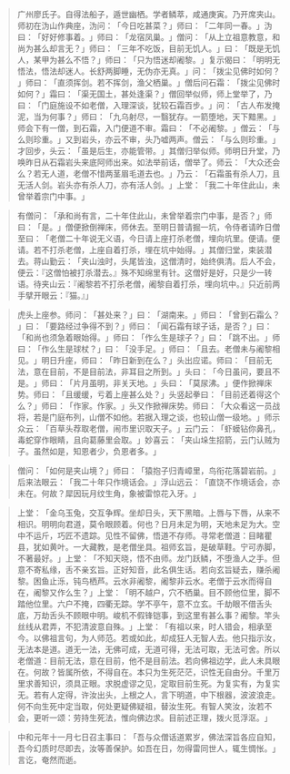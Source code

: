 
> 广州廖氏子。自得法船子，遁世幽栖。学者鳞萃，咸通庚寅。乃开席夹山。师初在沩山作典座，沩问：​「今日吃甚菜？​」师曰：​「二年同一春。​」沩曰：​「好好修事着。​」师曰：​「龙宿凤巢。​」僧问：​「从上立祖意教意，和尚为甚么却言无？​」师曰：​「三年不吃饭，目前无饥人。​」曰：​「既是无饥人，某甲为甚么不悟？​」师曰：​「只为悟迷却阇黎。​」复示偈曰：​「明明无悟法，悟法却迷人。长舒两脚睡，无伪亦无真。​」问：​「拨尘见佛时如何？​」师曰：​「直须挥剑。若不挥剑，渔父栖巢。​」僧后问石霜：​「拨尘见佛时如何？​」霜曰：​「渠无国土，甚处逢渠？​」僧回举似师，师上堂举了，乃曰：​「门庭施设不如老僧，入理深谈，犹较石霜百步。​」问：​「古人布发掩泥，当为何事？​」师曰：​「九乌射尽，一翳犹存。一箭堕地，天下黯黑。​」师会下有一僧，到石霜，入门便道不审。霜曰：​「不必阇黎。​」僧云：​「与么则珍重。​」又到岩头，亦云不审，头乃嘘两声。僧云：​「与么则珍重。​」才回步，头云：​「虽是后生，亦能管带。​」其僧归举似师。师明日升堂，乃唤昨日从石霜岩头来底阿师出来。如法举前话，僧举了。师云：​「大众还会么？若无人道，老僧不惜两茎眉毛道去也。​」乃云：​「石霜虽有杀人刀，且无活人剑。岩头亦有杀人刀，亦有活人剑。​」上堂：​「我二十年住此山，未曾举着宗门中事。​」

> 有僧问：​「承和尚有言，二十年住此山，未曾举着宗门中事，是否？​」师曰：​「是。​」僧便掀倒禅床，师休去。至明日普请掘一坑，令侍者请昨日僧至曰：​「老僧二十年说无义语，今日请上座打杀老僧，埋向坑里。便请。便请。若不打杀老僧，上座自着打杀，埋在坑中始得。​」其僧归堂，束装潜去。蒋山勤云：​「夹山浊时，头尾皆浊，这僧清时，始终俱清。后人不会，便云：『这僧怕被打杀潜去。』殊不知绵里有针。这僧好是好，只是少一转语。待夹山云：『阇黎若不打杀老僧，阇黎自着打杀，埋向坑中。』只近前两手擘开眼云：『猫。』」

> 虎头上座参。师问：​「甚处来？​」曰：​「湖南来。​」师曰：​「曾到石霜么？​」曰：​「要路经过争得不到？​」师曰：​「闻石霜有球子话，是否？​」曰：​「和尚也须急着眼始得。​」师曰：​「作么生是球子？​」曰：​「跳不出。​」师曰：​「作么生是球杖？​」曰：​「没手足。​」师曰：​「且去。老僧未与阇黎相见。​」明日升座，师曰：​「昨日新到在么？​」头出应诺。师曰：​「目前无法，意在目前，不是目前法，非耳目之所到。​」头曰：​「今日虽问，要且不是。​」师曰：​「片月虽明，非关天地。​」头曰：​「莫尿沸。​」便作掀禅床势。师曰：​「且缓缓，亏着上座甚么处？​」头竖起拳曰：​「目前还着得这个么？​」师曰：​「作家。作家。​」头又作掀禅床势。师曰：​「大众看这一员战将，若是门庭布列，山僧不如他。若据入理之谈，也较山僧一级地。​」师示众云：​「百草头荐取老僧，闹市里识取天子。​」云门云：​「虾蟆钻你鼻孔，毒蛇穿作眼睛，且向葛藤里会取。​」妙喜云：​「夹山垛生招箭，云门认贼为子。虽然如是，知恩者少，负恩者多。​」

> 僧问：​「如何是夹山境？​」师曰：​「猿抱子归青嶂里，鸟衔花落碧岩前。​」后来法眼云：​「我二十年只作境话会。​」浮山远云：​「直饶不作境话会，亦未在。何故？犀因玩月纹生角，象被雷惊花入牙。​」

> 上堂：​「金乌玉兔，交互争辉。坐却日头，天下黑暗。上唇与下唇，从来不相识。明明向君道，莫令眼顾着。何也？日月未足为明，天地未足为大。空中不运斤，巧匠不遗踪。见性不留佛，悟道不存师。寻常老僧道：目睹瞿县，犹如黄叶。一大藏教，是老僧坐具。祖师玄旨，是破草鞋。宁可赤脚，不著最好。​」上堂：​「不知天晓，悟不由师。龙门跃鳞，不堕渔人之手。但意不寄私缘，舌不亲玄旨。正好知音，此名俱生话。若向玄旨疑去，赚杀阇黎。困鱼止泺，钝鸟栖芦。云水非阇黎，阇黎非云水。老僧于云水而得自在，阇黎又作么生？​」上堂：​「明不越户，穴不栖巢。目不顾他位里，脚不踏他位里。六户不掩，四衢无踪。学不亭午，意不立玄。千劫眼不借舌头底，万劫舌头不顾眼中明。峻机不假锋铠事，到这里有甚么事？阇黎。竿头丝线从君弄，不犯清波意自殊。​」上堂：​「有祖以来，时人错会，相承至今。以佛祖言句，为人师范。若或如此，却成狂人无智人去。他只指示汝，无法本是道。道无一法，无佛可成，无道可得，无法可取，无法可舍。所以老僧道：目前无法，意在目前，他不是目前法。若向佛祖边学，此人未具眼在。何故？皆属所依，不得自在。本只为生死茫茫，识性无自由分。千里万里求善知识，须具正眼。求脱虚谬之见，定取目前生死。为复实有，为复实无。若有人定得，许汝出头，上根之人，言下明道，中下根器，波波浪走。何不向生死中定当取，何处更疑佛疑祖，替汝生死。有智人笑汝，汝若不会，更听一颂：劳持生死法，惟向佛边求。目前述正理，拨火觅浮沤。​」

> 中和元年十一月七日召主事曰：​「吾与众僧话道累岁，佛法深旨各应自知，吾今幻质时尽即去，汝等善保护。如吾在日，勿得雷同世人，辄生惆怅。​」言讫，奄然而逝。
